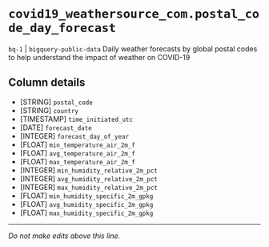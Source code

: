 # `covid19_weathersource_com.postal_code_day_forecast`
`bq-1` | `bigquery-public-data`
Daily weather forecasts by global postal codes to help understand the impact of weather on COVID-19

## Column details
* [STRING]    `postal_code`
* [STRING]    `country`
* [TIMESTAMP] `time_initiated_utc`
* [DATE]      `forecast_date`
* [INTEGER]   `forecast_day_of_year`
* [FLOAT]     `min_temperature_air_2m_f`
* [FLOAT]     `avg_temperature_air_2m_f`
* [FLOAT]     `max_temperature_air_2m_f`
* [INTEGER]   `min_humidity_relative_2m_pct`
* [INTEGER]   `avg_humidity_relative_2m_pct`
* [INTEGER]   `max_humidity_relative_2m_pct`
* [FLOAT]     `min_humidity_specific_2m_gpkg`
* [FLOAT]     `avg_humidity_specific_2m_gpkg`
* [FLOAT]     `max_humidity_specific_2m_gpkg`

-------------------------------------------------------------------------------
*Do not make edits above this line.*
